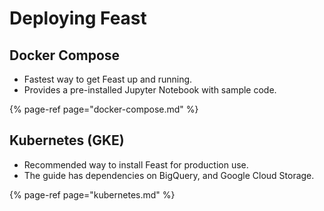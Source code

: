 # Deploying Feast

## Docker Compose

* Fastest way to get Feast up and running.
* Provides a pre-installed Jupyter Notebook with sample code.

{% page-ref page="docker-compose.md" %}

## Kubernetes \(GKE\)

* Recommended way to install Feast for production use.
* The guide has dependencies on BigQuery, and Google Cloud Storage.

{% page-ref page="kubernetes.md" %}

